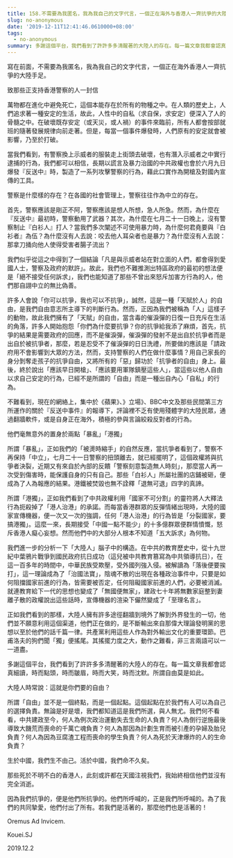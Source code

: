 ```yaml
---
title: 158.不需要為我匿名，我為我自己的文字代言，一個正在海外与香港人一齊抗爭的大陸手足
slug: no-anonymous
date: '2019-12-11T12:41:46.0610000+08:00'
tags:
  - no-anonymous
summary: 多謝這個平台，我們看到了許許多多清醒著的大陸人的存在。每一篇文章我都會認真細讀，時而點頭，時而皺眉，時而大笑，時而沈默。所謂自由莫是如此。
---
```

寫在前面，不需要為我匿名，我為我自己的文字代言，一個正在海外香港人一齊抗爭的大陸手足。

致那些正支持香港警察的人一封信

萬物都在進化中避免死亡，這個本能存在於所有的物種之中。在人類的歷史上，人們追求著一種安定的生活，故此，人性中的自私（求自保，求安定）便深入了人的骨髓之中。在破壞既存安定（或天災，或人禍）的事件來臨前，所有人都會按部就班的隨著發展規律向前走著。但是，每當一個事件爆發時，人們原有的安定就會被影響，乃至於打破。

當我們看到，有警察換上示威者的服裝走上街頭去破壞，也有潛入示威者之中實行逮捕的行為，我們都可以相信，長期以謊言及暴力治國的中共政權也會於六月九日爆發『反送中』時，製造了一系列攻擊警察的行為，藉此口實作為開槍及對國內宣傳的工具。

警察是什麼樣的存在？在各國的社會管理上，警察往往作為中立的存在。

首先，警察應該是剛正不阿，警察應該是想人所想，急人所急。然而，為什麼在『反送中』最初時，警察動用了武器？其次，為什麼在七月二十一日晚上，沒有警察制止『白衫人』打人？當我們多次闡述不可使用暴力時，為什麼何君堯要與『白衫者』為伍？為什麼沒有人去說：咬去他人耳朵者也是暴力？為什麼沒有人去說：那拿刀捅向他人使得受害者腸子流出？

我們似乎從這之中得到了一個結論「凡是與示威者站在對立面的人們，都會得到愛國人士，警察及政府的默許」。故此，我們也不難推測出特區政府的最初的想法便是「絕不接受任何訴求」，我們也能知道了那些不曾出來怒斥加害方行為的人，他們那自詡中立的無比偽善。

許多人會說「你可以抗爭，我也可以不抗爭」，誠然，這是一種「天賦於人」的自由，是我們自由意志所主導下的判斷行為。然而，正因為我們被稱為「人」這樣子的動物，故此我們擁有了「天賦」的自由，當含毒的催淚彈的日復一日充斥在生活的角落，許多人開始抱怨「你們為什麼要抗爭？你的抗爭給我添了麻煩，首先，抗爭的結果是需要政府的回應，而不是催淚彈，催淚彈的發射不是出自於抗爭者而是出自於被抗爭者，那麼，若是忍受不了催淚彈的日日洗禮，所要做的應該是「請政府用不會影響到大眾的方法，然而，支持警察的人們在做什麼事情？用自己家長的身分剝奪走孩子的抗爭自由，又將所有的「惡」歸功於「抗爭者的自由」身上。最後，終於說出「應該早日開槍」、「應該要用軍隊鎮壓這些人」，當這些以他人自由以求自己安定的行為，已經不是所謂的「自由」而是一種出自內心「自私」的行為。

不難看到，現在的網絡上，集中於《蘋果》、》立場》、BBC中文及那些民間第三方所運作的關於『反送中事件』的報導下，評論裡不乏有使用殘體字的大陸民眾，通過翻牆軟件，或是自身正在海外，積極的參與言論絞殺反對者的行為。

他們毫無意外的置身於兩點「暴亂」「港獨」

所謂「暴亂」，正如我們的「被燙時縮手」的自然反應，當抗爭者看到了，警察不再保持「中立」，七月二十一日警察的扭頭離去，就已經擺明了，這個政權將與抗爭者決裂，近期又有來自於內部的反饋「警察刻意製造無人時刻」，那麼當人再一次受到傷害時，能保護自身的只有自己。那些「白衫人」所屬社團的店鋪被砸，便成為了人為報應的結果。港鐵被焚毀也無不詮釋「退無可退」四字的真諦。

所謂「港獨」，正如我們看到了中共政權利用「國家不可分割」的靈符將人大釋法行為扼殺掉了「港人治港」的承諾。而每當香港群眾的反彈情緒出現時，大陸的國家宣傳機器，便一次又一次的強調，任何「港人治港」的行為皆是「分裂國家，要搞港獨」。這麼一來，長期接受「中國一點不能少」的十多億群眾便群情憤慨，怒斥香港人癡心妄想。然而他們中的大部分人根本不知道「五大訴求」為何物。

我們進一步的分析一下「大陸人」腦子中的構造。在中共的教育歷史中，從十九世紀中葉鴉片戰爭到國民政府抗日成功（這兒被中共教育篡寫為中共領導抗日），在這一百多年的時間中，中華民族受欺壓，受外國列強入侵。被解讀為「落後便要挨打」，這一理論成為了「治國法寶」，陰魂不散的出現在各種政治事件中，只要是如何阻擋國家前進的行為，皆需要被否定，任何阻礙國家前進的人們，必要被消滅。就連教育給下一代的思想也變成了「無國便無家」，建政七十年將無數家庭整到妻離子散的政權說出這些話時，宣傳機器的渲染下儼然變成了「至理名言」。

正如我們看到的那樣，大陸人擁有許多途徑翻牆到境外了解到外界發生的一切，他們並不願意利用這個渠道，他們正在做的，是不斷輸出來自那偉大理論發明黨的思想以至於他們的話千篇一律。共產黨利用這些人作為對外輸出文化的重要環節。巴甫洛夫的狗們聞「獨」便搖尾。其搖擺力度之大，動作之難看，非三言兩語可以一一道盡。

多謝這個平台，我們看到了許許多多清醒著的大陸人的存在。每一篇文章我都會認真細讀，時而點頭，時而皺眉，時而大笑，時而沈默。所謂自由莫是如此。

大陸人時常說：這就是你們要的自由？

所謂「自由」並不是一個終點，而是一個起點。這個起點在於我們有人可以為自己的選擇負責。無論是好是壞，我們都知道這是我們所選，與人無尤。我們何不看看，中共建政至今，何人為例次政治運動失去生命的人負責？何人為倒行逆施最後導致大饑荒而喪命的千萬亡魂負責？何人為那因為計劃生育而被引產的孕婦及胎兒負責？何人為因為豆腐渣工程而喪命的學生負責？何人為死於天津爆炸的人的生命負責？

生於中國，我們生不由己。活於中國，我們命不久矣。

那些死於不明不白的香港人，此刻或許都在天國注視我們，我始終相信他們並沒有完全消逝。

因為我們抗爭的，便是他們所抗爭的。他們所呼喊的，正是我們所呼喊的。為了我們的共同摯愛，他們付出了所有。若我們是活著的，那麼他們也是活著的！

Oremus Ad Invicem.

Kouei.SJ

2019.12.2
